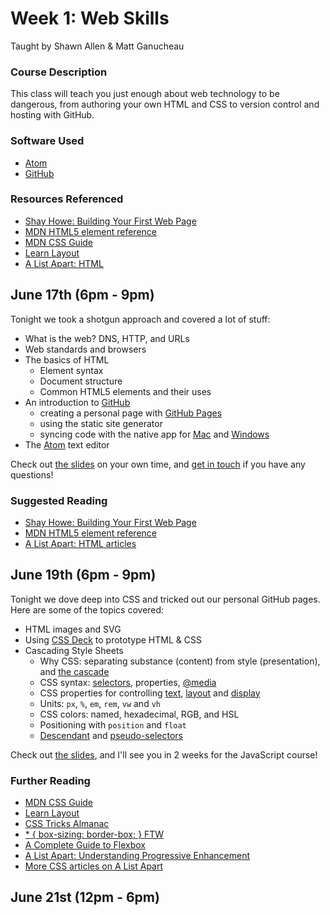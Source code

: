 # Week 1: Web Skills

Taught by Shawn Allen & Matt Ganucheau

### Course Description
This class will teach you just enough about web technology to be dangerous, from authoring your own HTML and CSS to version control and hosting with GitHub.

### Software Used
* [Atom](http://atom.io)
* [GitHub](https://github.com)

### Resources Referenced

* [Shay Howe: Building Your First Web Page](http://learn.shayhowe.com/html-css/building-your-first-web-page/)
* [MDN HTML5 element reference](https://developer.mozilla.org/en-US/docs/Web/Guide/HTML/HTML5/HTML5_element_list)
* [MDN CSS Guide](https://developer.mozilla.org/en-US/docs/Web/Guide/CSS)
* [Learn Layout](http://learnlayout.com/)
* [A List Apart: HTML](http://alistapart.com/topic/html)

## June 17th (6pm - 9pm)

Tonight we took a shotgun approach and covered a lot of stuff:

* What is the web? DNS, HTTP, and URLs
* Web standards and browsers
* The basics of HTML
  - Element syntax
  - Document structure
  - Common HTML5 elements and their uses
* An introduction to [GitHub](https://github.com)
  - creating a personal page with [GitHub Pages](https://pages.github.com)
  - using the static site generator
  - syncing code with the native app for [Mac](http://mac.github.com) and [Windows](http://windows.github.com)
* The [Atom](http://atom.io) text editor

Check out [the slides](http://shawnbot.github.io/web-skills/slides/day1.html)
on your own time, and [get in touch](http://github.com/shawnbot) if you have any questions!

### Suggested Reading
* [Shay Howe: Building Your First Web Page](http://learn.shayhowe.com/html-css/building-your-first-web-page/)
* [MDN HTML5 element reference](https://developer.mozilla.org/en-US/docs/Web/Guide/HTML/HTML5/HTML5_element_list)
* [A List Apart: HTML articles](http://alistapart.com/topic/html)


## June 19th (6pm - 9pm)

Tonight we dove deep into CSS and tricked out our personal GitHub pages. Here are some of the topics covered:

* HTML images and SVG
* Using [CSS Deck](http://cssdeck.com) to prototype HTML & CSS
* Cascading Style Sheets
  - Why CSS: separating substance (content) from style (presentation), and [the cascade](https://developer.mozilla.org/en-US/docs/Web/Guide/CSS/Getting_Started/Cascading_and_inheritance)
  - CSS syntax: [selectors](https://developer.mozilla.org/en-US/docs/Web/Guide/CSS/Getting_started/Selectors), properties, [@media](https://developer.mozilla.org/en-US/docs/Web/Guide/CSS/Getting_Started/Media)
  - CSS properties for controlling [text](https://developer.mozilla.org/en-US/docs/Web/Guide/CSS/Getting_Started/Text_styles), [layout](https://developer.mozilla.org/en-US/docs/Web/Guide/CSS/Getting_Started/Layout) and [display](https://developer.mozilla.org/en-US/docs/Web/Guide/CSS/Getting_Started/Boxes)
  - Units: `px`, `%`, `em`, `rem`, `vw` and `vh`
  - CSS colors: named, hexadecimal, RGB, and HSL
  - Positioning with `position` and `float`
  - [Descendant](https://developer.mozilla.org/en-US/docs/Web/Guide/CSS/Getting_Started/Selectors#Information.3A_Selectors_based_on_relationships) and [pseudo-selectors](https://developer.mozilla.org/en-US/docs/Web/Guide/CSS/Getting_Started/Selectors#Pseudo-classes_selectors)

Check out [the slides](http://shawnbot.github.io/web-skills/slides/day2.html), and I'll see you in 2 weeks for the JavaScript course!
  
  
### Further Reading
* [MDN CSS Guide](https://developer.mozilla.org/en-US/docs/Web/Guide/CSS)
* [Learn Layout](http://learnlayout.com/)
* [CSS Tricks Almanac](http://css-tricks.com/almanac/)
* [* { box-sizing: border-box; } FTW](http://www.paulirish.com/2012/box-sizing-border-box-ftw/)
* [A Complete Guide to Flexbox](http://css-tricks.com/snippets/css/a-guide-to-flexbox/)
* [A List Apart: Understanding Progressive Enhancement](http://alistapart.com/article/understandingprogressiveenhancement)
* [More CSS articles on A List Apart](http://alistapart.com/topic/css)

## June 21st (12pm - 6pm)
